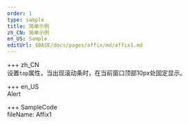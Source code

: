 ```yaml
---   
order: 1  
type: sample  
title: 简单示例   
zh_CN: 简单示例   
en_US: Sample
editUrl: $BASE/docs/pages/affix/md/affix1.md
---      
```


+++ zh_CN   
设置<Code>top</Code>属性，当出现滚动条时，在当前窗口顶部10px处固定显示。

+++ en_US   
Alert

+++ SampleCode  
fileName: Affix1
